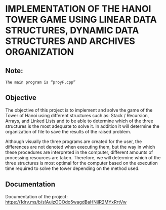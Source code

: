 # IMPLEMENTATION OF THE HANOI TOWER GAME USING LINEAR DATA STRUCTURES, DYNAMIC DATA STRUCTURES AND ARCHIVES ORGANIZATION

## Note:
```
The main program is “proyF.cpp”
```

## Objective
The objective of this project is to implement and solve the game of the Tower of Hanoi using different structures such as: Stack / Recursion, Arrays, and Linked Lists and to be able to determine which of the three structures is the most adequate to solve it. In addition it will determine the organization of file to save the results of the raised problem. 

Although visually the three programs are created for the user, the differences are not denoted when executing them, but the way in which these procedures are interpreted in the computer, different amounts of processing resources are taken. Therefore, we will determine which of the three structures is most optimal for the computer based on the execution time required to solve the tower depending on the method used.

## Documentation
Documentation of the project: https://1drv.ms/b/s!AuizOCOdo5wagdBaHNjIR2MYxRrtVw
